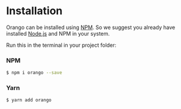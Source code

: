 # Installation

Orango can be installed using [NPM](https://www.npmjs.com/). So we suggest you already have installed [Node.js](http://nodejs.org/) and NPM in your system.

Run this in the terminal in your project folder:

### NPM

``` bash
$ npm i orango --save
```

### Yarn

``` bash
$ yarn add orango
```
